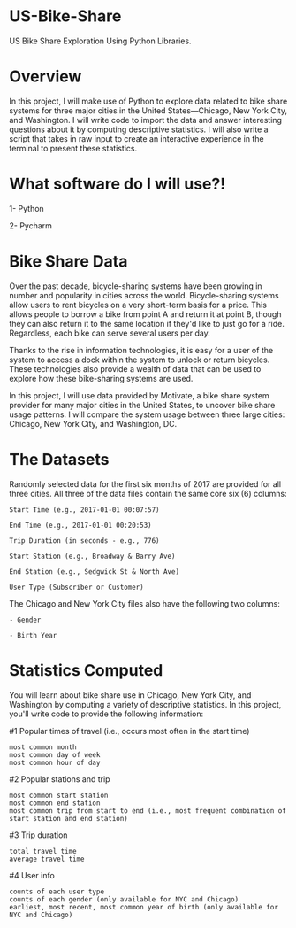# US-Bike-Share
US Bike Share Exploration Using Python Libraries.
# Overview

In this project, I will make use of Python to explore data related to bike share systems for three major cities in the United States—Chicago, New York City, and Washington. I will write code to import the data and answer interesting questions about it by computing descriptive statistics. I will also write a script that takes in raw input to create an interactive experience in the terminal to present these statistics.

# What software do I will use?!
1- Python

2- Pycharm

# Bike Share Data

Over the past decade, bicycle-sharing systems have been growing in number and popularity in cities across the world. Bicycle-sharing systems allow users to rent bicycles on a very short-term basis for a price. This allows people to borrow a bike from point A and return it at point B, though they can also return it to the same location if they'd like to just go for a ride. Regardless, each bike can serve several users per day.

Thanks to the rise in information technologies, it is easy for a user of the system to access a dock within the system to unlock or return bicycles. These technologies also provide a wealth of data that can be used to explore how these bike-sharing systems are used.

In this project, I will use data provided by Motivate, a bike share system provider for many major cities in the United States, to uncover bike share usage patterns. I will compare the system usage between three large cities: Chicago, New York City, and Washington, DC.

# The Datasets

Randomly selected data for the first six months of 2017 are provided for all three cities. All three of the data files contain the same core six (6) columns:

    Start Time (e.g., 2017-01-01 00:07:57)
    
    End Time (e.g., 2017-01-01 00:20:53)
    
    Trip Duration (in seconds - e.g., 776)
    
    Start Station (e.g., Broadway & Barry Ave)
    
    End Station (e.g., Sedgwick St & North Ave)
    
    User Type (Subscriber or Customer)

The Chicago and New York City files also have the following two columns:

    - Gender
    
    - Birth Year



# Statistics Computed

You will learn about bike share use in Chicago, New York City, and Washington by computing a variety of descriptive statistics. In this project, you'll write code to provide the following information:

#1 Popular times of travel (i.e., occurs most often in the start time)

    most common month
    most common day of week
    most common hour of day

#2 Popular stations and trip

    most common start station
    most common end station
    most common trip from start to end (i.e., most frequent combination of start station and end station)

#3 Trip duration

    total travel time
    average travel time

#4 User info

    counts of each user type
    counts of each gender (only available for NYC and Chicago)
    earliest, most recent, most common year of birth (only available for NYC and Chicago)

